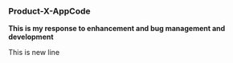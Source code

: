 ### Product-X-AppCode

__This is my response to enhancement and bug management and development__

This is new line

